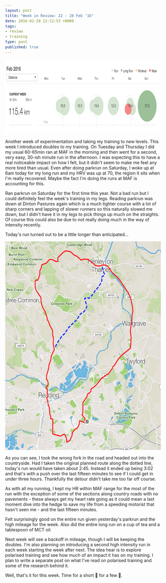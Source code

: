 ```yaml
---
layout: post
title: "Week in Review: 22 - 28 Feb '16"
date: 2016-02-28 12:12:53 +0000
tags:
- review
- training
type: post
published: true
---
```


<a href="/assets/week-in-review-22-28Feb16.png"><img alt="Week in Review: 22 - 28 Feb '16" class="center" height="240" src="/assets/week-in-review-22-28Feb16.png" width="840" /></a>

Another week of experimentation and taking my training to new levels. This week I introduced doubles to my training.  On Tuesday and Thursday I did my usual 60-65min ran at MAF in the morning and then went for a second, very easy, 30-ish minute run in the afternoon.  I was expecting this to have a real noticeable impact on how I felt, but it didn't seem to make me feel any more tired than usual. Even after doing parkrun on Saturday, I woke up at 6am today for my long run and my HRV was up at 70, the region it sits when I'm really recovered.  Maybe the fact I'm doing the runs at MAF is accounting for this.

Ran parkrun on Saturday for the first time this year.  Not a bad run but I could definitely feel the week's training in my legs.  Reading parkrun was down at Dinton Pastures again which is a much tighter course with a lot of sharp corners and lapping of slower runners so this naturally slowed me down, but I didn't have it in my legs to pick things up much on the straights. Of course this could also be due to not really doing much in the way of intensity recently.

Today's run turned out to be a little longer than anticipated...

<img alt="Sunday longrun detour" class="center" height="673" src="/assets/longrun-detour.png" width="600" />

As you can see, I took the wrong fork in the road and headed out into the countryside. Had I taken the original planned route along the dotted line, today's run would have taken about 2:45. Instead it ended up being 3:02 and that's with a push over the last fifteen minutes to see if I could get in under three hours. Thankfully the detour didn't take me too far off course.

As with all my running, I kept my HR within MAF range for the most of the run with the exception of some of the sections along country roads with no pavements - these always get my heart rate going as it could mean a last moment dive into the hedge to save my life from a speeding motorist that hasn't seen me - and the last fifteen minutes.

Felt surprisingly good on the entire run given yesterday's parkrun and the high mileage for the week. Also did the entire long run on a cup of tea and a tablespoon of MCT oil.

Next week will see a backoff in mileage, though I will be keeping the doubles.  I'm also planning on introducing a second high intensity run in each week starting the week after next.  The idea hear is to explore polarised training and see how much of an impact it has on my training. I plan to write a separate post on what I've read on polarised training and some of the research behind it.

Well, that's it for this week. Time for a short :walking: for a few :beers:.
